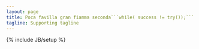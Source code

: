 ```yaml
---
layout: page
title: Poca favilla gran fiamma seconda```while( success != try());```
tagline: Supporting tagline
---
```

{% include JB/setup %}


